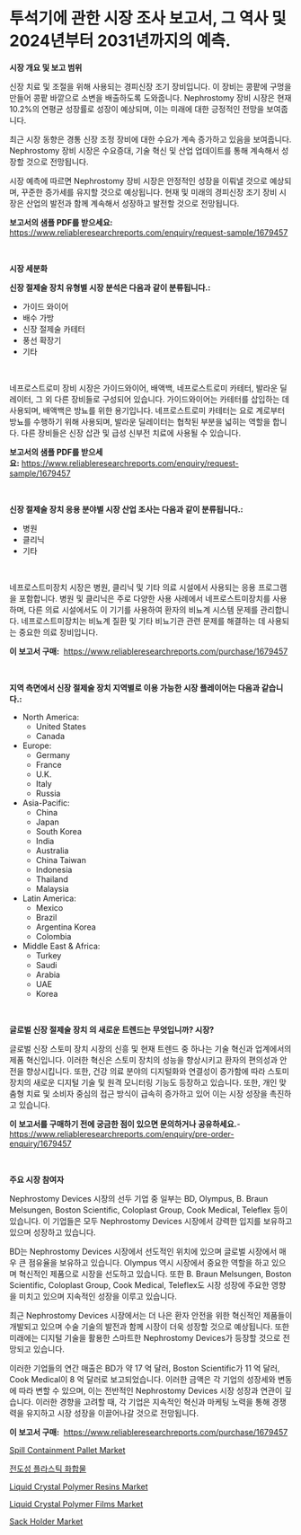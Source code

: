 <p><h1>투석기에 관한 시장 조사 보고서, 그 역사 및 2024년부터 2031년까지의 예측.</h1></p><p><strong>시장 개요 및 보고 범위</strong></p>
<p><p>신장 치료 및 조절을 위해 사용되는 경피신장 조기 장비입니다. 이 장비는 콩팥에 구멍을 만들어 콩팥 바깥으로 소변을 배출하도록 도와줍니다. Nephrostomy 장비 시장은 현재 10.2%의 연평균 성장률로 성장이 예상되며, 이는 미래에 대한 긍정적인 전망을 보여줍니다.</p><p>최근 시장 동향은 경통 신장 조정 장비에 대한 수요가 계속 증가하고 있음을 보여줍니다. Nephrostomy 장비 시장은 수요증대, 기술 혁신 및 산업 업데이트를 통해 계속해서 성장할 것으로 전망됩니다.</p><p>시장 예측에 따르면 Nephrostomy 장비 시장은 안정적인 성장을 이뤄낼 것으로 예상되며, 꾸준한 증가세를 유지할 것으로 예상됩니다. 현재 및 미래의 경피신장 조기 장비 시장은 산업의 발전과 함께 계속해서 성장하고 발전할 것으로 전망됩니다.</p></p>
<p><strong>보고서의 샘플 PDF를 받으세요:</strong> <a href="https://www.reliableresearchreports.com/enquiry/request-sample/1679457">https://www.reliableresearchreports.com/enquiry/request-sample/1679457</a></p>
<p>&nbsp;</p>
<p><strong>시장 세분화</strong></p>
<p><strong>신장 절제술 장치 유형별 시장 분석은 다음과 같이 분류됩니다.:</strong></p>
<p><ul><li>가이드 와이어</li><li>배수 가방</li><li>신장 절제술 카테터</li><li>풍선 확장기</li><li>기타</li></ul></p>
<p>&nbsp;</p>
<p><p>네프로스트로미 장비 시장은 가이드와이어, 배액백, 네프로스트로미 카테터, 발라운 딜레이터, 그 외 다른 장비들로 구성되어 있습니다. 가이드와이어는 카테터를 삽입하는 데 사용되며, 배액백은 방뇨를 위한 용기입니다. 네프로스트로미 카테터는 요로 계로부터 방뇨를 수행하기 위해 사용되며, 발라운 딜레이터는 협착된 부분을 넓히는 역할을 합니다. 다른 장비들은 신장 삽관 및 급성 신부전 치료에 사용될 수 있습니다.</p></p>
<p><strong>보고서의 샘플 PDF를 받으세요:</strong>&nbsp;<a href="https://www.reliableresearchreports.com/enquiry/request-sample/1679457">https://www.reliableresearchreports.com/enquiry/request-sample/1679457</a></p>
<p>&nbsp;</p>
<p><strong> 신장 절제술 장치 응용 분야별 시장 산업 조사는 다음과 같이 분류됩니다.:</strong></p>
<p><ul><li>병원</li><li>클리닉</li><li>기타</li></ul></p>
<p>&nbsp;</p>
<p><p>네프로스트미장치 시장은 병원, 클리닉 및 기타 의료 시설에서 사용되는 응용 프로그램을 포함합니다. 병원 및 클리닉은 주로 다양한 사용 사례에서 네프로스트미장치를 사용하며, 다른 의료 시설에서도 이 기기를 사용하여 환자의 비뇨계 시스템 문제를 관리합니다. 네프로스트미장치는 비뇨계 질환 및 기타 비뇨기관 관련 문제를 해결하는 데 사용되는 중요한 의료 장비입니다.</p></p>
<p><strong>이 보고서 구매:</strong>&nbsp; <a href="https://www.reliableresearchreports.com/purchase/1679457">https://www.reliableresearchreports.com/purchase/1679457</a></p>
<p>&nbsp;</p>
<p><strong>지역 측면에서 신장 절제술 장치 지역별로 이용 가능한 시장 플레이어는 다음과 같습니다.:</strong></p>
<p><ul>
    <li>
        North America:
        <ul>
            <li>United States</li>
            <li>Canada</li>
        </ul>
    </li>
    <li>
        Europe:
        <ul>
            <li>Germany</li>
            <li>France</li>
            <li>U.K.</li>
            <li>Italy</li>
            <li>Russia</li>
        </ul>
    </li>
    <li>
        Asia-Pacific:
        <ul>
            <li>China</li>
            <li>Japan</li>
            <li>South Korea</li>
            <li>India</li>
            <li>Australia</li>
            <li>China Taiwan</li>
            <li>Indonesia</li>
            <li>Thailand</li>
            <li>Malaysia</li>
        </ul>
    </li>
    <li>
        Latin America:
        <ul>
            <li>Mexico</li>
            <li>Brazil</li>
            <li>Argentina Korea</li>
            <li>Colombia</li>
        </ul>
    </li>
    <li>
        Middle East & Africa:
        <ul>
            <li>Turkey</li>
            <li>Saudi</li>
            <li>Arabia</li>
            <li>UAE</li>
            <li>Korea</li>
        </ul>
    </li>
    </ul></p>
<p>&nbsp;</p>
<p><strong>글로벌 신장 절제술 장치 의 새로운 트렌드는 무엇입니까? 시장?</strong></p>
<p><p>글로벌 신장 스토미 장치 시장의 신흥 및 현재 트렌드 중 하나는 기술 혁신과 업계에서의 제품 혁신입니다. 이러한 혁신은 스토미 장치의 성능을 향상시키고 환자의 편의성과 안전을 향상시킵니다. 또한, 건강 의료 분야의 디지털화와 연결성이 증가함에 따라 스토미 장치의 새로운 디지털 기술 및 원격 모니터링 기능도 등장하고 있습니다. 또한, 개인 맞춤형 치료 및 소비자 중심의 접근 방식이 급속히 증가하고 있어 이는 시장 성장을 촉진하고 있습니다.</p></p>
<p><strong>이 보고서를 구매하기 전에 궁금한 점이 있으면 문의하거나 공유하세요.</strong>- <a href="https://www.reliableresearchreports.com/enquiry/pre-order-enquiry/1679457">https://www.reliableresearchreports.com/enquiry/pre-order-enquiry/1679457</a></p>
<p>&nbsp;</p>
<p><strong>주요 시장 참여자</strong></p>
<p><p>Nephrostomy Devices 시장의 선두 기업 중 일부는 BD, Olympus, B. Braun Melsungen, Boston Scientific, Coloplast Group, Cook Medical, Teleflex 등이 있습니다. 이 기업들은 모두 Nephrostomy Devices 시장에서 강력한 입지를 보유하고 있으며 성장하고 있습니다.</p><p>BD는 Nephrostomy Devices 시장에서 선도적인 위치에 있으며 글로벌 시장에서 매우 큰 점유율을 보유하고 있습니다. Olympus 역시 시장에서 중요한 역할을 하고 있으며 혁신적인 제품으로 시장을 선도하고 있습니다. 또한 B. Braun Melsungen, Boston Scientific, Coloplast Group, Cook Medical, Teleflex도 시장 성장에 주요한 영향을 미치고 있으며 지속적인 성장을 이루고 있습니다.</p><p>최근 Nephrostomy Devices 시장에서는 더 나은 환자 안전을 위한 혁신적인 제품들이 개발되고 있으며 수술 기술의 발전과 함께 시장이 더욱 성장할 것으로 예상됩니다. 또한 미래에는 디지털 기술을 활용한 스마트한 Nephrostomy Devices가 등장할 것으로 전망되고 있습니다.</p><p>이러한 기업들의 연간 매출은 BD가 약 17 억 달러, Boston Scientific가 11 억 달러, Cook Medical이 8 억 달러로 보고되었습니다. 이러한 금액은 각 기업의 성장세와 변동에 따라 변할 수 있으며, 이는 전반적인 Nephrostomy Devices 시장 성장과 연관이 깊습니다. 이러한 경향을 고려할 때, 각 기업은 지속적인 혁신과 마케팅 노력을 통해 경쟁력을 유지하고 시장 성장을 이끌어나갈 것으로 전망됩니다.</p></p>
<p><strong>이 보고서 구매:</strong>&nbsp;&nbsp;<a href="https://www.reliableresearchreports.com/purchase/1679457">https://www.reliableresearchreports.com/purchase/1679457</a></p>
<p><p><a href="https://github.com/mauripalmi/Market-Research-Report-List-2/blob/main/spill-containment-pallet-market.md">Spill Containment Pallet Market</a></p><p><a href="https://github.com/lzrvbyqzftro57/Market-Research-Report-List-1/blob/main/94930493431.md">전도성 플라스틱 화합물</a></p><p><a href="https://issuu.com/reportprime-2/docs/liquid-crystal-polymer-resins-market-size-2030.ppt">Liquid Crystal Polymer Resins Market</a></p><p><a href="https://issuu.com/reportprime-2/docs/liquid-crystal-polymer-films-market-size-2030.pptx">Liquid Crystal Polymer Films Market</a></p><p><a href="https://github.com/gulaimolin/Market-Research-Report-List-3/blob/main/sack-holder-market.md">Sack Holder Market</a></p></p>
